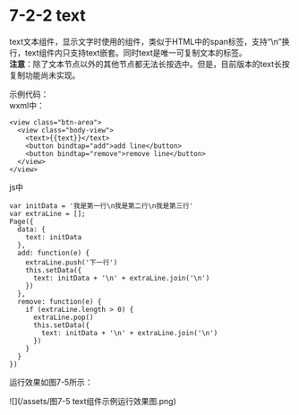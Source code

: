 # 7-2-2 text

text文本组件，显示文字时使用的组件，类似于HTML中的span标签，支持“\n”换行，text组件内只支持text嵌套。同时text是唯一可复制文本的标签。  
**注意**：除了文本节点以外的其他节点都无法长按选中。但是，目前版本的text长按复制功能尚未实现。

示例代码：  
wxml中：

```
<view class="btn-area">
  <view class="body-view">
    <text>{{text}}</text>
    <button bindtap="add">add line</button>
    <button bindtap="remove">remove line</button>
  </view>
</view>
```

js中

```
var initData = '我是第一行\n我是第二行\n我是第三行'
var extraLine = [];
Page({
  data: {
    text: initData
  },
  add: function(e) {
    extraLine.push('下一行')
    this.setData({
      text: initData + '\n' + extraLine.join('\n')
    })
  },
  remove: function(e) {
    if (extraLine.length > 0) {
      extraLine.pop()
      this.setData({
        text: initData + '\n' + extraLine.join('\n')
      })
    }
  }
})
```

运行效果如图7-5所示：

![](/assets/图7-5 text组件示例运行效果图.png)





